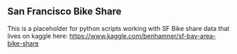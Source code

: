 ## San Francisco Bike Share 

This is a placeholder for python scripts working with SF Bike share data that lives on kaggle here: https://www.kaggle.com/benhamner/sf-bay-area-bike-share



